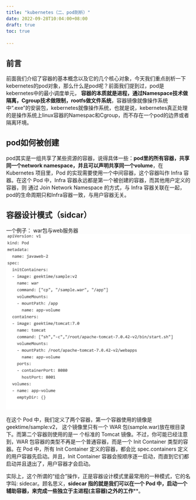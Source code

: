 ```yaml
---
title: "kubernetes（二、pod剖析）"
date: 2022-09-28T10:04:00+08:00
draft: true
toc: true

---
```


## 前言

前面我们介绍了容器的基本概念以及它的几个核心对象，今天我们重点剖析一下kebernetes的pod对象，那么什么是pod呢？前面我们提到过，pod是kebernetes中的最小调度单元， **容器的本质就是进程，通过Namespace技术做隔离，Cgroup技术做限制，rootfs做文件系统**，容器镜像就像操作系统中“.exe”的安装包，kebernetes就像操作系统，也就是说，kebernetes真正处理的是操作系统上linux容器的Namespac和Cgroup，而不存在一个pod的边界或者隔离环境。

## pod如何被创建

pod其实是一组共享了某些资源的容器，说得具体一些：**pod里的所有容器，共享同一个network namespace，并且可以声明共享同一个volume**，在 Kubernetes 项目里，Pod 的实现需要使用一个中间容器，这个容器叫作 Infra 容 器。在这个 Pod 中，Infra 容器永远都是第一个被创建的容器，而其他用户定义的容器，则 通过 Join Network Namespace 的方式，与 Infra 容器关联在一起，pod的生命周期只和Infra容器一致，与用户容器无关。

## 容器设计模式（sidcar）

一个例子：
war包与web服务器
![war_tomcat](../images/war_tomcat.jpg)

在这个 Pod 中，我们定义了两个容器，第一个容器使用的镜像是 geektime/sample:v2，
这个镜像里只有一个 WAR 包(sample.war)放在根目录下。而第二个容器则使用的是一
个标准的 Tomcat 镜像。不过，你可能已经注意到，WAR 包容器的类型不再是一个普通容器，而是一个 Init Container 类型的容器。在 Pod 中，所有 Init Container 定义的容器，都会比 spec.containers 定义的用户容器先启动。并且，Init Container 容器会按顺序逐一启动，而直到它们都启动并且退出了，用户容器才会启动。

实际上，这个所谓的“组合”操作，正是容器设计模式里最常用的一种模式，它的名字叫:
sidecar。顾名思义，**sidecar 指的就是我们可以在一个 Pod 中，启动一个辅助容器，来完成一些独立于主进程(主容器)之外的工作****。
